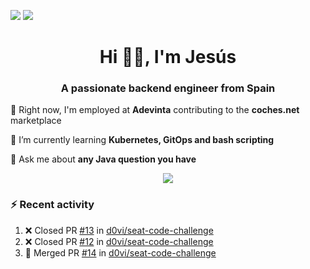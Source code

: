 [![](https://img.shields.io/badge/Jesús_Iglesias-0077B5?style=flat&logo=linkedin&logoColor=white)][linkedin]
[![](https://img.shields.io/badge/d0vi-330F63?style=flat&logo=gitlab&logoColor=white)][gitlab]

<h1 align="center">Hi 👋🏻️, I'm Jesús</h1>
<h3 align="center">A passionate backend engineer from Spain</h3>

🔭 Right now, I'm employed at **Adevinta** contributing to the **coches.net** marketplace

🌱 I’m currently learning **Kubernetes, GitOps and bash scripting**

💬 Ask me about **any Java question you have**

<p align="center">
  <a href="https://skillicons.dev">
    <img src="https://skillicons.dev/icons?i=java,kotlin,spring,postgres,git,kubernetes,docker,kafka,aws,elasticsearch,linux" />
  </a>
</p>

### ⚡ Recent activity

<!--RECENT_ACTIVITY:start-->
1. ❌ Closed PR [#13](https://github.com/d0vi/seat-code-challenge/pull/13) in [d0vi/seat-code-challenge](https://github.com/d0vi/seat-code-challenge)<br>
2. ❌ Closed PR [#12](https://github.com/d0vi/seat-code-challenge/pull/12) in [d0vi/seat-code-challenge](https://github.com/d0vi/seat-code-challenge)<br>
3. 🎉 Merged PR [#14](https://github.com/d0vi/seat-code-challenge/pull/14) in [d0vi/seat-code-challenge](https://github.com/d0vi/seat-code-challenge)<br>
<!--RECENT_ACTIVITY:end-->

[linkedin]: https://linkedin.com/in/jesusiglesiasiglesias
[gitlab]: https://gitlab.com/d0vi
